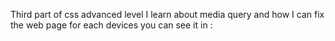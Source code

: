 Third part of css advanced level I learn about media query and how I can fix the web page for each devices you can see it in :
